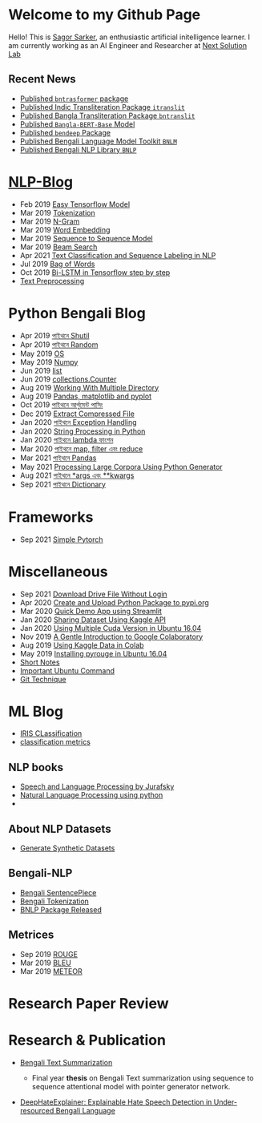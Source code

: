 # Welcome to my Github Page
Hello! This is [Sagor Sarker](https://www.linkedin.com/in/sagor-sarker/), an enthusiastic artificial initelligence learner.
I am currently working as an AI Engineer and Researcher at [Next Solution Lab](nextsolutionlab.com)

## Recent News
* [Published `bntrasformer` package](https://github.com/sagorbrur/bntransformer)
* [Published Indic Transliteration Package `itranslit`](https://github.com/sagorbrur/itranslit)
* [Published Bangla Transliteration Package `bntranslit`](https://github.com/sagorbrur/bntranslit)
* [Published `Bangla-BERT-Base` Model](https://github.com/sagorbrur/bangla-bert)
* [Published `bendeep` Package](https://github.com/sagorbrur/bendeep)
* [Published Bengali Language Model Toolkit `BNLM`](https://github.com/sagorbrur/bnlm)
* [Published Bengali NLP Library `BNLP`](https://github.com/sagorbrur/bnlp)


# [NLP-Blog](https://sagorbrur.github.io/blog/)
* Feb 2019 [Easy Tensorflow Model](easy-tensorflow.md)
* Mar 2019 [Tokenization](tokenization.md)
* Mar 2019 [N-Gram](ngram.md)
* Mar 2019 [Word Embedding](word-embedding.md)
* Mar 2019 [Sequence to Sequence Model](seq2seq-model)
* Mar 2019 [Beam Search](beamsearch.md)
* Apr 2021 [Text Classification and Sequence Labeling in NLP](nlp_blog/classification_seq_labeling.md)
* Jul 2019 [Bag of Words](bow.md)
* Oct 2019 [Bi-LSTM in Tensorflow step by step](nlp_blog/tensorflow-bi-lstm.md)
* [Text Preprocessing](preprocessing/text_preprocessing.md)


# Python Bengali Blog
* Apr 2019 [পাইথনে Shutil](python_bn/shutil.md)
* Apr 2019 [পাইথনে Random](python_bn/random.md)
* May 2019 [OS](python_bn/os_py.md)
* May 2019 [Numpy](python_bn/numpy.md)
* Jun 2019 [list](python_bn/list.md)
* Jun 2019 [collections.Counter](python_bn/collections_Counter.md)
* Aug 2019 [Working With Multiple Directory](python_bn/working_with_directory.md)
* Aug 2019 [Pandas, matplotlib and pyplot](python_bn/Pandas_and_matplotlib.md)
* Oct 2019 [পাইথনে আর্গুমেন্ট পাসিং](python_bn/python_argparse.md)
* Dec 2019 [Extract Compressed File](python_bn/extracting_python.md)
* Jan 2020 [পাইথনে Exception Handling](python_bn/exception_handling.md)
* Jan 2020 [String Processing in Python](python_bn/string_processing.md)
* Jan 2020 [পাইথনে lambda ফাংশন](python_bn/lambda.md)
* Mar 2020 [পাইথনে map, filter এবং reduce](python_bn/python_map_filter_reduce.md)
* Mar 2021 [পাইথনে Pandas](python_bn/pandas.md)
* May 2021 [Processing Large Corpora Using Python Generator](python_bn/generator_python.md)
* Aug 2021 [পাইথনে *args এবং **kwargs](python_bn/args_kwargs.md)
* Sep 2021 [পাইথনে Dictionary](python_bn/dictionary.md)

# Frameworks
* Sep 2021 [Simple Pytorch](frameworks/pytorch/simple_pytorch.md)

# Miscellaneous
* Sep 2021 [Download Drive File Without Login](miscellaneous/download_drive_file.md)
* Apr 2020 [Create and Upload Python Package to pypi.org](miscellaneous/upload_pypi_package.md)
* Mar 2020 [Quick Demo App using Streamlit](miscellaneous/streamlit_intro.md)
* Jan 2020 [Sharing Dataset  Using Kaggle API](miscellaneous/share_data_kaggle.md)
* Jan 2020 [Using Multiple Cuda Version in Ubuntu 16.04](miscellaneous/using_multiple_cuda_ubuntu.md)
* Nov 2019 [A Gentle Introduction to Google Colaboratory](miscellaneous/colab_intro.md)
* Aug 2019 [Using Kaggle Data in Colab](miscellaneous/kaggle_data_colab.md)
* May 2019 [Installing pyrouge in Ubuntu 16.04](install_rouge.md)
* [Short Notes](tools_short_note/library_short.md)
* [Important Ubuntu Command](miscellaneous/im_ubuntu_command.md)
* [Git Technique](git/technique.md)

# ML Blog
* [IRIS CLassification](ml_blog/classification/iris_classification.md)
* [classification metrics](ml_blog/metrics/classification_metrics.md)

## NLP books
* [Speech and Language Processing by Jurafsky](https://web.stanford.edu/~jurafsky/slp3/ed3book.pdf)
* [Natural Language Processing using python](https://www.nltk.org/book/)
* 

## About NLP Datasets
* [Generate Synthetic Datasets](https://github.com/sagorbrur/Data_Generation)

## Bengali-NLP
* [Bengali SentencePiece](bengali_nlp/bengali_sentencepiece.md)
* [Bengali Tokenization](bengali-tokenization.md)
* [BNLP Package Released](https://github.com/sagorbrur/bnlp)

## Metrices
* Sep 2019 [ROUGE](rouge.md)
* Mar 2019 [BLEU](bleu.md)
* Mar 2019 [METEOR](meteor.md)

# Research Paper Review


# Research & Publication
* [Bengali Text Summarization](#research-&-publication)

  - Final year **thesis** on Bengali Text summarization using sequence to sequence attentional model with pointer generator network.

* [DeepHateExplainer: Explainable Hate Speech Detection in Under-resourced Bengali Language](https://arxiv.org/pdf/2012.14353.pdf)
  
  

